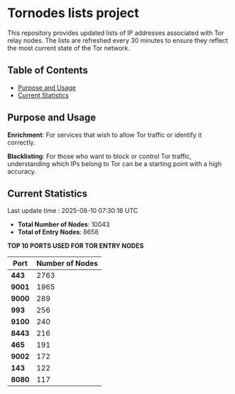 # Tornodes lists project

This repository provides updated lists of IP addresses associated with Tor relay nodes. The lists are refreshed every 30 minutes to ensure they reflect the most current state of the Tor network.

## Table of Contents

- [Purpose and Usage](#purpose-and-usage)
- [Current Statistics](#current-statistics)


## Purpose and Usage

**Enrichment**: For services that wish to allow Tor traffic or identify it correctly.

**Blacklisting**: For those who want to block or control Tor traffic, understanding which IPs belong to Tor can be a starting point with a high accuracy.

## Current Statistics

Last update time : 2025-08-10 07:30:16 UTC

- **Total Number of Nodes**: 10043
- **Total of Entry Nodes**: 8658

**TOP 10 PORTS USED FOR TOR ENTRY NODES**

| **Port** | **Number of Nodes** |
|------|-----------------|
| **443**   | 2763  |
| **9001**   | 1965  |
| **9000**   | 289  |
| **993**   | 256  |
| **9100**   | 240  |
| **8443**   | 216  |
| **465**   | 191  |
| **9002**   | 172  |
| **143**   | 122  |
| **8080**   | 117  |

